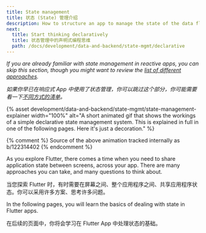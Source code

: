 ```yaml
---
title: State management
title: 状态 (State) 管理介绍
description: How to structure an app to manage the state of the data flowing through it.
next:
  title: Start thinking declaratively
  title: 状态管理中的声明式编程思维
  path: /docs/development/data-and-backend/state-mgmt/declarative
---
```


_If you are already familiar with state management in reactive apps, you can 
skip this section, though you might want to review the [list of different 
approaches](/docs/development/data-and-backend/state-mgmt/options)._

_如果你早已在响应式 App 中使用了状态管理，你可以跳过这个部分，你可能需要看一下[不同方式的清单](/docs/development/data-and-backend/state-mgmt/options)。_

{% asset development/data-and-backend/state-mgmt/state-management-explainer width="100%" alt="A short animated gif that shows the workings of a simple declarative state management system. This is explained in full in one of the following pages. Here it's just a decoration." %}

{% comment %} 
Source of the above animation tracked internally as b/122314402 
{% endcomment %}

As you explore Flutter, there comes a time when you need to share application 
state between screens, across your app. There are many approaches you can take, 
and many questions to think about.

当您探索 Flutter 时，有时需要在屏幕之间、整个应用程序之间、共享应用程序状态。你可以采用许多方案、思考许多问题。

In the following pages, you will learn the basics of dealing with state in 
Flutter apps.

在后续的页面中，你将会学习在 Flutter App 中处理状态的基础。
